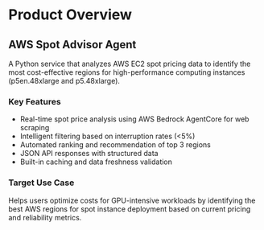 # Product Overview

## AWS Spot Advisor Agent

A Python service that analyzes AWS EC2 spot pricing data to identify the most cost-effective regions for high-performance computing instances (p5en.48xlarge and p5.48xlarge).

### Key Features
- Real-time spot price analysis using AWS Bedrock AgentCore for web scraping
- Intelligent filtering based on interruption rates (<5%)
- Automated ranking and recommendation of top 3 regions
- JSON API responses with structured data
- Built-in caching and data freshness validation

### Target Use Case
Helps users optimize costs for GPU-intensive workloads by identifying the best AWS regions for spot instance deployment based on current pricing and reliability metrics.